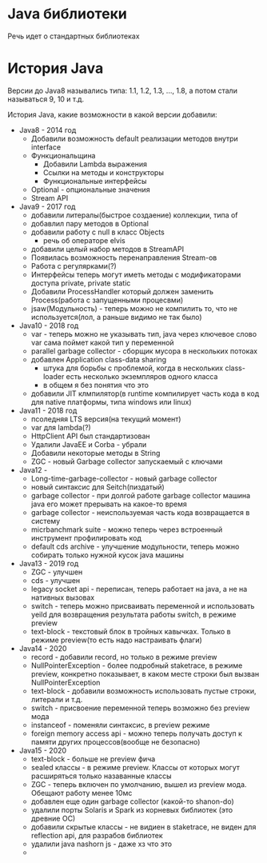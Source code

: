 # Java библиотеки

Речь идет о стандартных библиотеках

# История Java

Версии до Java8 назывались типа: 1.1, 1.2, 1.3, ..., 1.8, а потом стали называться 9, 10 и т.д.

История Java, какие возможности в какой версии добавили:

-   Java8 - 2014 год
    -   Добавили возможность default реализации методов внутри interface
    -   Функциональщина
        -   Добавили Lambda выражения
        -   Ссылки на методы и конструкторы
        -   Функциональные интерфейсы
    -   Optional - опциональные значения
    -   Stream API
-   Java9 - 2017 год
    -   добавили литералы(быстрое создаение) коллекции, типа of
    -   добавлил пару методов в Optional
    -   добавили работу с null в класс Objects
        -   речь об операторе elvis
    -   добавили целый набор методов в StreamAPI
    -   Появилась возможность перенаправления Stream-ов
    -   Работа с регулярками(?)
    -   Интерфейсы теперь могут иметь методы с модификаторами доступа private, private static
    -   Добавили ProcessHandler который должен заменить Process(работа с запущенными процесвми)
    -   jsaw(Модульность) - теперь можно не компилить то, что не используется(лол, а раньше видимо не так было)
-   Java10 - 2018 год
    -   var - теперь можно не указывать тип, java через ключевое слово var сама поймет какой тип у переменной
    -   parallel garbage collector - сборщик мусора в нескольких потоках
    -   добавлен Application class-data sharing
        -   штука для борьбы с проблемой, когда в нескольких class-loader есть несколько экземпляров одного класса
        -   в общем я без понятия что это
    -   добавили JIT клмпилятор(в runtime компилирует часть кода в код для native платформы, типа windows или linux)
-   Java11 - 2018 год
    -   псоледняя LTS версия(на текущий момент)
    -   var для lambda(?)
    -   HttpClient API был стандартизован
    -   Удалили JavaEE и Corba - убрали
    -   Добавили некоторые методы в String
    -   ZGC - новый Garbage collector запускаемый с ключами
-   Java12 -
    -   Long-time-garbage-collector - новый garbage collector
    -   новый синтаксис для Seitch(пиздатый)
    -   garbage collector - при долгой работе garbage collector машина java его может прерывать на какое-то время
    -   garbage collector - неиспользуемая часть кода возвращается в систему
    -   micrbanchmark suite - можно теперь через встроенный инструмент профилировать код
    -   default cds archive - улучшение модульности, теперь можно собирать только нужной кусок java машины
-   Java13 - 2019 год
    -   ZGC - улучшен
    -   cds - улучшен
    -   legacy socket api - переписан, теперь работает на java, а не на нативных вызовах
    -   switch - теперь можно присваивать переменной и использовать yeild для возвращения результата работы switch, в режиме preview
    -   text-block - текстовый блок в тройных кавычках. Только в режиме preview(то есть надо настраивать флаги)
-   Java14 - 2020
    -   record - добавили record, но только в режиме preview
    -   NullPointerException - более подробный staketrace, в режиме preview, конкретно показывает, в каком месте строки был вызван NullPointerException
    -   text-block - добавили возможность использовать пустые строки, литерали и т.д.
    -   switch - присвоение переменной теперь возможно без preview мода
    -   instanceof - поменяли синтаксис, в preview режиме
    -   foreign memory access api - можно теперь получать доступ к памяти других процессов(вообще не безопасно)
-   Java15 - 2020
    -   text-block - больше не preview фича
    -   sealed классы - в режиме preview. Классы от которых могут расширяться только назаванные классы
    -   ZGC - теперь включен по умолчанию, вышел из preview мода. Обещают работу менее 10мс
    -   добавлен еще один garbage collector (какой-то shanon-do)
    -   удалили порты Solaris и Spark из корневых библиотек (это древние ОС)
    -   добавили скрытые классы - не видиен в staketrace, не виден для reflection api, для разрабов библиотек
    -   удалили java nashorn js - даже хз что это
    -
